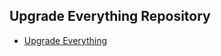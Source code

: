## Upgrade Everything Repository

- [Upgrade Everything](https://github.com/NoComment1105/upgrade-everything/tree/c67c6cfd7c66a564f4afa9c06fa502def35f1223)
